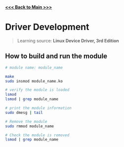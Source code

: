 [**<<< Back to Main >>>**](../README.md)

# Driver Development

> Learning source: **Linux Device Driver, 3rd Edition**

## How to build and run the module
```bash
# module name: module_name

make
sudo insmod module_name.ko

# verify the module is loaded
lsmod 
lsmod | grep module_name

# print the module information
sudo dmesg | tail

# Remove the module
sudo rmmod module_name

# Check the module is removed
lsmod | grep module_name
```